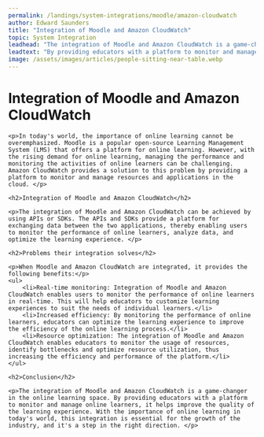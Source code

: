 ```yaml
---
permalink: /landings/system-integrations/moodle/amazon-cloudwatch
author: Edward Saunders
title: "Integration of Moodle and Amazon CloudWatch"
topic: System Integration
leadhead: "The integration of Moodle and Amazon CloudWatch is a game-changer in the online learning space"
leadtext: "By providing educators with a platform to monitor and manage online learners, it helps improve the quality of the learning experience. With the importance of online learning in today's world, this integration is essential for the growth of the industry, and it's a step in the right direction."
image: /assets/images/articles/people-sitting-near-table.webp
---
```

<div class="arttext">	<h1>Integration of Moodle and Amazon CloudWatch</h1>

	<p>In today's world, the importance of online learning cannot be overemphasized. Moodle is a popular open-source Learning Management System (LMS) that offers a platform for online learning. However, with the rising demand for online learning, managing the performance and monitoring the activities of online learners can be challenging. Amazon CloudWatch provides a solution to this problem by providing a platform to monitor and manage resources and applications in the cloud. </p>

	<h2>Integration of Moodle and Amazon CloudWatch</h2>

	<p>The integration of Moodle and Amazon CloudWatch can be achieved by using APIs or SDKs. The APIs and SDKs provide a platform for exchanging data between the two applications, thereby enabling users to monitor the performance of online learners, analyze data, and optimize the learning experience. </p>

	<h2>Problems their integration solves</h2>

	<p>When Moodle and Amazon CloudWatch are integrated, it provides the following benefits:</p>
	<ul>
		<li>Real-time monitoring: Integration of Moodle and Amazon CloudWatch enables users to monitor the performance of online learners in real-time. This will help educators to customize learning experiences to suit the needs of individual learners.</li>
		<li>Increased efficiency: By monitoring the performance of online learners, educators can optimize the learning experience to improve the efficiency of the online learning process.</li>
		<li>Resource optimization: The integration of Moodle and Amazon CloudWatch enables educators to monitor the usage of resources, identify bottlenecks and optimize resource utilization, thus increasing the efficiency and performance of the platform.</li>
	</ul>

	<h2>Conclusion</h2>

	<p>The integration of Moodle and Amazon CloudWatch is a game-changer in the online learning space. By providing educators with a platform to monitor and manage online learners, it helps improve the quality of the learning experience. With the importance of online learning in today's world, this integration is essential for the growth of the industry, and it's a step in the right direction. </p>

</div>